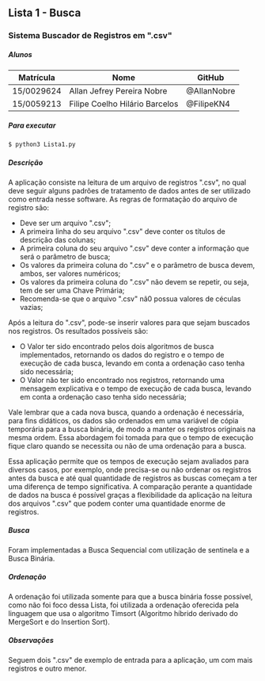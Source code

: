 ## Lista 1 - Busca
### Sistema Buscador de Registros em ".csv"

##### Alunos

| Matrícula | Nome | GitHub |
|--|--|--|
| 15/0029624 | Allan Jefrey Pereira Nobre | @AllanNobre |
| 15/0059213 | Filipe Coelho Hilário Barcelos | @FilipeKN4 |

##### Para executar
```sh
$ python3 Lista1.py
```

##### Descrição
A aplicação consiste na leitura de um arquivo de registros ".csv", no qual deve seguir alguns padrões de tratamento de dados antes de ser utilizado como entrada nesse software. As regras de formatação do arquivo de registro são:

- Deve ser um arquivo ".csv";
- A primeira linha do seu arquivo ".csv" deve conter os títulos de descrição das colunas;
- A primeira coluna do seu arquivo ".csv" deve conter a informação que será o parâmetro de busca;
- Os valores da primeira coluna do ".csv" e o parâmetro de busca devem, ambos, ser valores numéricos;
- Os valores da primeira coluna do ".csv" não devem se repetir, ou seja, tem de ser uma Chave Primária;
- Recomenda-se que o arquivo ".csv" nã0 possua valores de céculas vazias;

Após a leitura do ".csv", pode-se inserir valores para que sejam buscados nos registros. Os resultados possíveis são:

- O Valor ter sido encontrado pelos dois algoritmos de busca implementados, retornando os dados do registro e o tempo de execução de cada busca, levando em conta a ordenação caso tenha sido necessária;
- O Valor não ter sido encontrado nos registros, retornando uma mensagem explicativa e o tempo de execução de cada busca, levando em conta a ordenação caso tenha sido necessária;

Vale lembrar que a cada nova busca, quando a ordenação é necessária, para fins didáticos, os dados são ordenados em uma variável de cópia temporária para a busca binária, de modo a manter os registros originais na mesma ordem. Essa abordagem foi tomada para que o tempo de execução fique claro quando se necessita ou não de uma ordenação para a busca.

Essa aplicação permite que os tempos de execução sejam avaliados para diversos casos, por exemplo, onde precisa-se ou não ordenar os registros antes da busca e até qual quantidade de registros as buscas começam a ter uma diferença de tempo significativa. A comparação perante a quantidade de dados na busca é possível graças a flexibilidade da aplicação na leitura dos arquivos ".csv" que podem conter uma quantidade enorme de registros.

##### Busca
Foram implementadas a Busca Sequencial com utilização de sentinela e a Busca Binária.

##### Ordenação
A ordenação foi utilizada somente para que a busca binária fosse possível, como não foi foco dessa Lista, foi utilizada a ordenação oferecida pela linguagem que usa o algoritmo Timsort (Algoritmo híbrido derivado do MergeSort e do Insertion Sort).

##### Observações
Seguem dois ".csv" de exemplo de entrada para a aplicação, um com mais registros e outro menor.
